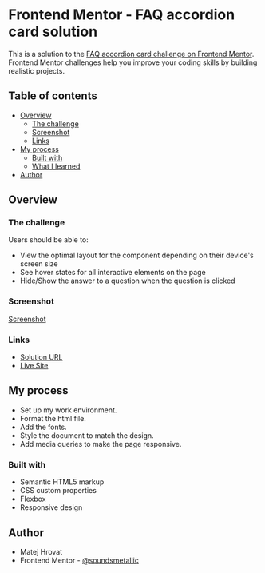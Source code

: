 # Frontend Mentor - FAQ accordion card solution

This is a solution to the [FAQ accordion card challenge on Frontend Mentor](https://www.frontendmentor.io/challenges/faq-accordion-card-XlyjD0Oam). Frontend Mentor challenges help you improve your coding skills by building realistic projects. 

## Table of contents

- [Overview](#overview)
  - [The challenge](#the-challenge)
  - [Screenshot](#screenshot)
  - [Links](#links)
- [My process](#my-process)
  - [Built with](#built-with)
  - [What I learned](#what-i-learned)
- [Author](#author)

## Overview

### The challenge

Users should be able to:

- View the optimal layout for the component depending on their device's screen size
- See hover states for all interactive elements on the page
- Hide/Show the answer to a question when the question is clicked

### Screenshot

[Screenshot](./screenshot.png)

### Links

- [Solution URL](https://github.com/soundsmetallic/faq_accordion_card)
- [Live Site](https://soundsmetallic.github.io/faq_accordion_card/)

## My process

- Set up my work environment.
- Format the html file.
- Add the fonts.
- Style the document to match the design.
- Add media queries to make the page responsive.

### Built with

- Semantic HTML5 markup
- CSS custom properties
- Flexbox
- Responsive design

## Author

- Matej Hrovat
- Frontend Mentor - [@soundsmetallic](https://www.frontendmentor.io/profile/soundsmetallic)
